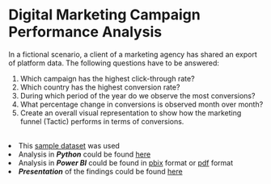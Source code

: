 # Digital Marketing Campaign Performance Analysis
In a fictional scenario, a client of a marketing agency has shared an export of platform data. The following questions have to be answered:
1. Which campaign has the highest click-through rate?
2. Which country has the highest conversion rate?
3. During which period of the year do we observe the most conversions?
4. What percentage change in conversions is observed month over month?
5. Create an overall visual representation to show how the marketing funnel (Tactic) performs in terms of conversions.
<br>
<li>This <a href="https://github.com/samuel-lam1/digital_marketing01/blob/main/raw_dataset.xlsx">sample dataset</a> was used</li>
<li>Analysis in <em><b>Python</b></em> could be found <a href="https://github.com/samuel-lam1/digital_marketing01/blob/28e9507d025b2b8565c33cbdbd2365e880630aee/Digital%20Marketing%20(Python).ipynb">here</a></li>
<li>Analysis in <em><b>Power BI</b></em> could be found in <a href="https://github.com/samuel-lam1/digital_marketing01/blob/28e9507d025b2b8565c33cbdbd2365e880630aee/Digital%20Marketing%20report%20(Power%20BI).pbix">pbix</a> format or <a href="https://github.com/samuel-lam1/digital_marketing01/blob/28e9507d025b2b8565c33cbdbd2365e880630aee/Digital%20Marketing%20report%20(Power%20BI).pdf">pdf</a> format</li>
<li><em><b>Presentation</b></em> of the findings could be found <a href="https://github.com/samuel-lam1/digital_marketing01/blob/28e9507d025b2b8565c33cbdbd2365e880630aee/Digital%20Marketing%20presentation.pdf">here</a></li>


